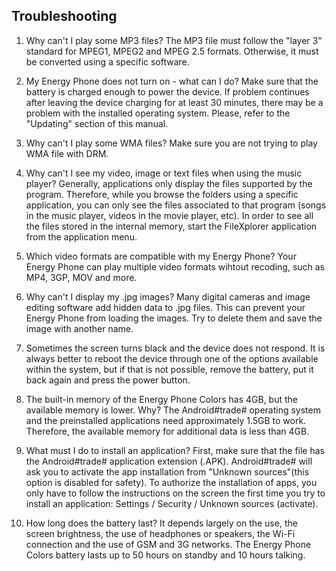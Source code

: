 ## Troubleshooting

1.	Why can't I play some MP3 files?
The MP3 file must follow the "layer 3" standard for MPEG1, MPEG2 and MPEG 2.5 formats. Otherwise, it must be converted using a specific software.

2.	My Energy Phone does not turn on - what can I do?
Make sure that the battery is charged enough to power the device. If problem continues after leaving the device charging for at least 30 minutes, there may be a problem with the installed operating system. Please, refer to the "Updating" section of this manual.

3.	Why can't I play some WMA files?
Make sure you are not trying to play WMA file with DRM.

4.	Why can't I see my video, image or text files when using the music player?
Generally, applications only display the files supported by the program. Therefore, while you browse the folders using a specific application, you can only see the files associated to that program (songs in the music player, videos in the movie player, etc).  In order to see all the files stored in the internal memory, start the FileXplorer application from the application menu.

5.	Which video formats are compatible with my Energy Phone?
Your Energy Phone can play multiple video formats wihtout recoding, such as MP4, 3GP, MOV and more.

6.	Why can't I display my .jpg images?
Many digital cameras and image editing software add hidden data to .jpg files. This can prevent your Energy Phone from loading the images. Try to delete them and save the image with another name.

7.	Sometimes the screen turns black and the device does not respond.
It is always better to reboot the device through one of the options available within the system, but if that is not possible, remove the battery, put it back again and press the power button.

8.	The built-in memory of the Energy Phone Colors has 4GB, but the available memory is lower. Why?
The Android#trade# operating system and the preinstalled applications need approximately 1.5GB to work. Therefore, the available memory for additional data is less than 4GB.

9.	What must I do to install an application?
First, make sure that the file has the Android#trade# application extension (.APK). Android#trade# will ask you to activate the app installation from "Unknown sources"(this option is disabled for safety). To authorize the installation of apps, you only have to follow the instructions on the screen the first time you try to install an application:  Settings / Security / Unknown sources (activate).

10.	How long does the battery last?
It depends largely on the use, the screen brightness, the use of headphones or speakers, the Wi-Fi connection and the use of GSM and 3G networks. The Energy Phone Colors battery lasts up to 50 hours on standby and 10 hours talking.
